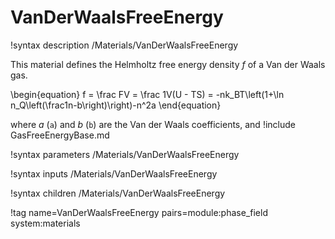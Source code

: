 # VanDerWaalsFreeEnergy

!syntax description /Materials/VanDerWaalsFreeEnergy

This material defines the Helmholtz free energy density $f$ of a Van der Waals gas.

\begin{equation}
f = \frac FV = \frac 1V(U - TS) = -nk_BT\left(1+\ln n_Q\left(\frac1n-b\right)\right)-n^2a
\end{equation}

where $a$ (`a`) and $b$ (`b`) are the Van der Waals coefficients, and
!include GasFreeEnergyBase.md

!syntax parameters /Materials/VanDerWaalsFreeEnergy

!syntax inputs /Materials/VanDerWaalsFreeEnergy

!syntax children /Materials/VanDerWaalsFreeEnergy

!tag name=VanDerWaalsFreeEnergy pairs=module:phase_field system:materials
